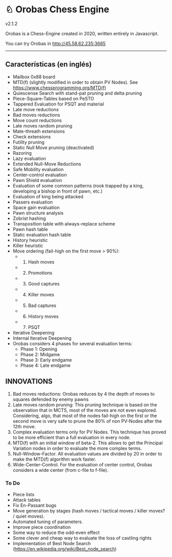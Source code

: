# ♘ Orobas Chess Engine
v2.1.2

Orobas is a Chess-Engine created in 2020, written entirely in Javascript.

You can try Orobas in http://45.58.62.235:3665

--------------
## Características (en inglés)
* Mailbox 0x88 board
* MTD(f) (slightly modified in order to obtain PV Nodes). See https://www.chessprogramming.org/MTD(f)
* Quiescense Search with stand-pat pruning and delta pruning
* Piece-Square-Tables based on PeSTO
* Tappered Evaluation for PSQT and material
* Late move reductions
* Bad moves reductions
* Move count reductions
* Late moves random pruning
* Mate-threath extensions
* Check extensions
* Futility pruning
* Static Null Move pruning (deactivated)
* Razoring
* Lazy evaluation
* Extended Null-Move Reductions
* Safe Mobility evaluation
* Center-control evaluation
* Pawn Shield evaluation
* Evaluation of some common patterns (rook trapped by a king, developing a bishop in front of pawn, etc.)
* Evaluation of king being attacked
* Passers evaluation
* Space gain evaluation
* Pawn structure analysis
* Zobrist hashing
* Transposition table with always-replace scheme
* Pawn hash table
* Static evaluation hash table
* History heuristic
* Killer heuristic
* Move ordering (fail-high on the first move > 90%):
  * 1) Hash moves
  * 2) Promotions
  * 3) Good captures
  * 4) Killer moves
  * 5) Bad captures
  * 6) History moves
  * 7) PSQT
* Iterative Deepening
* Internal Iterative Deepening
* Orobas considers 4 phases for several evaluation terms:
  * Phase 1: Opening
  * Phase 2: Midgame
  * Phase 3: Early endgame
  * Phase 4: Late endgame

## INNOVATIONS

1. Bad moves reductions: Orobas reduces by 4 the depth of moves to squares defended by enemy pawns
2. Late moves random pruning: This pruning technique is based on the observation that in MCTS, most of the moves are not even explored. Considering, algo, that most of the nodes fail-high on the first or the second move is very safe to prune the 80% of non PV-Nodes after the 12th move.
3. Complex evaluation terms only for PV Nodes. This technique has proved to be more efficient than a full evaluation in every node.
4. MTD(f) with an initial window of beta-2. This allows to get the Principal Variation nodes in order to evaluate the more complex terms.
5. Null-Window-Factor. All evaluation values are divided by 20 in order to make the MTD(f) algorithm work faster.
6. Wide-Center-Control. For the evaluation of center control, Orobas considers a wide center (from c-file to f-file).

### To Do
* Piece lists
* Attack tables
* Fix En-Passant bugs
* Move generation by stages (hash moves / tactical moves / killer moves? / quiet moves).
* Automated tuning of parameters.
* Improve piece coordination
* Some way to reduce the odd-even effect
* Some clever and cheap way to evaluate the loss of castling rights
* Implementation of Best Node Search (https://en.wikipedia.org/wiki/Best_node_search)
